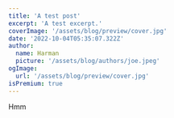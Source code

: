 ```yaml
---
title: 'A test post'
excerpt: 'A test excerpt.'
coverImage: '/assets/blog/preview/cover.jpg'
date: '2022-10-04T05:35:07.322Z'
author:
  name: Harman
  picture: '/assets/blog/authors/joe.jpeg'
ogImage:
  url: '/assets/blog/preview/cover.jpg'
isPremium: true
---
```

Hmm